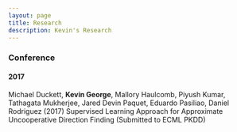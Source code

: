 ```yaml
---
layout: page
title: Research
description: Kevin's Research
---
```


### Conference


#### 2017


Michael Duckett, **Kevin George**, Mallory Haulcomb, Piyush Kumar, Tathagata Mukherjee, Jared Devin Paquet, Eduardo Pasiliao, Daniel Rodriguez (2017) Supervised Learning Approach for Approximate Uncooperative Direction Finding (Submitted to ECML PKDD)
